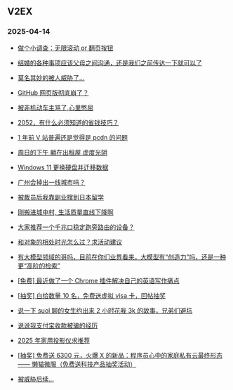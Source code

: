 ## V2EX 
### 2025-04-14

+ [做个小调查：无限滚动 or 翻页按钮](https://www.v2ex.com/t/1125134)

+ [结婚的各种事项应该父母之间沟通，还是我们之前传达一下就可以了](https://www.v2ex.com/t/1125040)

+ [莫名其妙的被人威胁了...](https://www.v2ex.com/t/1125087)

+ [GitHub 网页版彻底崩了？](https://www.v2ex.com/t/1125080)

+ [被非机动车主骂了,心里憋屈](https://www.v2ex.com/t/1125073)

+ [2052，有什么必须知道的省钱技巧？](https://www.v2ex.com/t/1125058)

+ [1 年前 V 站普遍还是觉得是 pcdn 的问题](https://www.v2ex.com/t/1125044)

+ [周日的下午 躺在出租屋 虚度光阴](https://www.v2ex.com/t/1125108)

+ [Windows 11 更换硬盘并迁移数据](https://www.v2ex.com/t/1125090)

+ [广州会掉出一线城市吗？](https://www.v2ex.com/t/1125069)

+ [被裁员后我靠副业撑到日本留学](https://www.v2ex.com/t/1125200)

+ [刚搬进城中村, 生活质量直线下降啊](https://www.v2ex.com/t/1125202)

+ [大家推荐一个千兆口稳定跑旁路由的设备？](https://www.v2ex.com/t/1125198)

+ [和对象的相处时光怎么过？求活动建议](https://www.v2ex.com/t/1125137)

+ [有大模型领域的哥吗，目前在你们业界看来，大模型有“创造力”吗，还是一种更“高阶的检索”](https://www.v2ex.com/t/1125197)

+ [[免费] 最近做了一个 Chrome 插件解决自己的英语写作痛点](https://www.v2ex.com/t/1125210)

+ [[抽奖] 白给数量 10 名，免费送虚拟 visa 卡，回帖抽奖](https://www.v2ex.com/t/1125241)

+ [说一下 suol 聊的女生约出来 2 小时花我 3k 的故事，兄弟们避坑](https://www.v2ex.com/t/1125325)

+ [说说我支付宝收款被骗的经历](https://www.v2ex.com/t/1125306)

+ [2025 年家用投影仪求推荐](https://www.v2ex.com/t/1125240)

+ [[抽奖] 免费送 6300 元，火爆 X 的新品：程序员心中的家庭私有云最终形态 —— 懒猫微服（免费送科技产品抽奖活动）](https://www.v2ex.com/t/1125323)

+ [被威胁后续...](https://www.v2ex.com/t/1125332)

